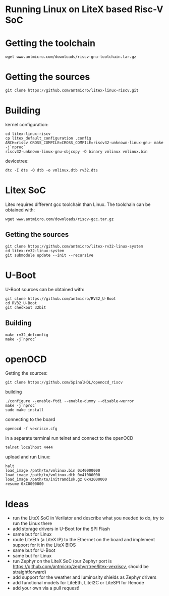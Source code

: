 # Running Linux on LiteX based Risc-V SoC

# Getting the toolchain

```
wget www.antmicro.com/downloads/riscv-gnu-toolchain.tar.gz
```

# Getting the sources

```
git clone https://github.com/antmicro/litex-linux-riscv.git
```

# Building

kernel configuration:

```
cd litex-linux-riscv
cp litex_default_configuration .config
ARCH=riscv CROSS_COMPILE=CROSS_COMPILE=riscv32-unknown-linux-gnu- make -j`nproc`
riscv32-unknown-linux-gnu-objcopy -O binary vmlinux vmlinux.bin
```

devicetree:

```
dtc -I dts -O dtb -o vmlinux.dtb rv32.dts
```

# Litex SoC

Litex requires different gcc toolchain than Linux. The toolchain can be obtained with:

```
wget www.antmicro.com/downloads/riscv-gcc.tar.gz
```

## Getting the sources

```
git clone https://github.com/antmicro/litex-rv32-linux-system
cd litex-rv32-linux-system
git submodule update --init --recursive
```

# U-Boot

U-Boot sources can be obtained with:

```
git clone https://github.com/antmicro/RV32_U-Boot
cd RV32_U-Boot
git checkout 32bit
```

## Building

```
make rv32_defconfig
make -j`nproc`
```

# openOCD

Getting the sources:

```
git clone https://github.com/SpinalHDL/openocd_riscv
```

building

```
./configure --enable-ftdi --enable-dummy --disable-werror
make -j`nproc`
sudo make install
```

connecting to the board

```
openocd -f vexriscv.cfg

```

in a separate terminal run telnet and connect to the openOCD

```
telnet localhost 4444
```

upload and run Linux:

```
halt
load_image /path/to/vmlinux.bin 0x40000000
load_image /path/to/vmlinux.dtb 0x41000000
load_image /path/to/initramdisk.gz 0x42000000
resume 0xC0000000
```

# Ideas

* run the LiteX SoC in Verilator and describe what you needed to do, try to run the Linux there
* add storage drivers in U-Boot for the SPI Flash
* same but for Linux
* route LiteEth (a LiteX IP) to the Ethernet on the board and implement support for it in the LiteX BIOS
* same but for U-Boot
* same but for Linux
* run Zephyr on the LiteX SoC (our Zephyr port is https://github.com/antmicro/zephyr/tree/litex-vexriscv, should be straightforward)
* add support for the weather and luminosity shields as Zephyr drivers
* add functional models for LiteEth, LiteI2C or LiteSPI for Renode
* add your own via a pull request!

